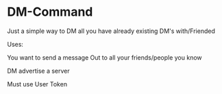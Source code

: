 # DM-Command
Just a simple way to DM all you have already existing DM's with/Friended


Uses:

You want to send a message Out to all your friends/people you know

DM advertise a server


Must use User Token
